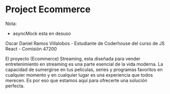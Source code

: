 
# Project Ecommerce

Nota:
- asyncMock esta en desuso

Oscar Daniel Ramos Villalobos - Estudiante de Coderhouse del curso de JS React - Comisión 47200

El proyecto (Ecommerce) Streaming, esta diseñada para vender entretenimiento en streaming es una parte esencial de la vida moderna. La capacidad de sumergirse en tus películas, series y programas favoritos en cualquier momento y en cualquier lugar es una experiencia que todos merecen. Es por eso que estamos aquí para ofrecerte una solución perfecta.

